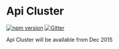# Api Cluster
[![npm version](https://badge.fury.io/js/apicluster.svg)](https://badge.fury.io/js/apicluster)
[![Gitter](https://badges.gitter.im/Join%20Chat.svg)](https://gitter.im/ramsunvtech/apicluster?utm_source=badge&utm_medium=badge&utm_campaign=pr-badge)

Api Cluster will be available from Dec 2015
